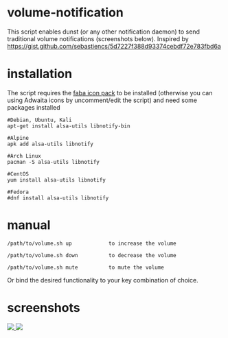 # volume-notification
This script enables dunst (or any other notification daemon) to send traditional volume notifications (screenshots below).
Inspired by https://gist.github.com/sebastiencs/5d7227f388d93374cebdf72e783fbd6a


# installation
The script requires the <a href="https://github.com/snwh/faba-icon-theme.git">faba icon pack</a> to be installed (otherwise you can using Adwaita icons by uncomment/edit the script) and need some packages installed 
```
#Debian, Ubuntu, Kali
apt-get install alsa-utils libnotify-bin

#Alpine
apk add alsa-utils libnotify

#Arch Linux
pacman -S alsa-utils libnotify

#CentOS
yum install alsa-utils libnotify

#Fedora
#dnf install alsa-utils libnotify
```

# manual

```
/path/to/volume.sh up            to increase the volume

/path/to/volume.sh down          to decrease the volume

/path/to/volume.sh mute          to mute the volume
```

Or bind the desired functionality to your key combination of choice.
# screenshots
<a href="http://i.imgur.com/IKpZvez.png">
  <img src="http://imgur.com/IKpZvezl.png" />
</a>

<a href="http://i.imgur.com/JrsExYe.png">
  <img src="http://imgur.com/JrsExYel.png" />
</a>

